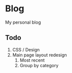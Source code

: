 # Blog

My personal blog

## Todo
1. CSS / Design
2. Main page layout redesign
    1. Most recent
    1. Group by category